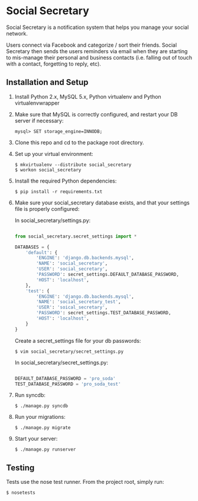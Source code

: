 Social Secretary
================
Social Secretary is a notification system that helps you manage your social network.

Users connect via Facebook and categorize / sort their friends. Social Secretary then sends the users reminders via email when they are starting to mis-manage their personal and business contacts (i.e. falling out of touch with a contact, forgetting to reply, etc).


Installation and Setup
----------------------

1. Install Python 2.x, MySQL 5.x, Python virtualenv and Python virtualenvwrapper

2. Make sure that MySQL is correctly configured, and restart your DB server if necessary:
   ```
   mysql> SET storage_engine=INNODB;
   ```

3. Clone this repo and cd to the package root directory.

4. Set up your virtual environment:
   ```
   $ mkvirtualenv --distribute social_secretary
   $ workon social_secretary
   ```

6. Install the required Python dependencies:
   ```
   $ pip install -r requirements.txt
   ```

7. Make sure your social_secretary database exists, and that your settings file is properly configured:

   In social_secretary/settings.py:
   ```python

   from social_secretary.secret_settings import *

   DATABASES = {
       'default': {
           'ENGINE': 'django.db.backends.mysql',
           'NAME': 'social_secretary',
           'USER': 'social_secretary',
           'PASSWORD': secret_settings.DEFAULT_DATABASE_PASSWORD,
           'HOST': 'localhost',
       },
       'test': {
           'ENGINE': 'django.db.backends.mysql',
           'NAME': 'social_secretary_test',
           'USER': 'soical_secretary',
           'PASSWORD': secret_settings.TEST_DATABASE_PASSWORD,
           'HOST': 'localhost',
       }
   }
   ```

   Create a secret_settings file for your db passwords:
   ```
   $ vim social_secretary/secret_settings.py
   ```

   In social_secretary/secret_settings.py:

   ```python

   DEFAULT_DATABASE_PASSWORD = 'pro_soda'
   TEST_DATABASE_PASSWORD = 'pro_soda_test'
   ```

8. Run syncdb:
   ```
   $ ./manage.py syncdb
   ```

9. Run your migrations:
   ```
   $ ./manage.py migrate
   ```

10. Start your server:
    ```
    $ ./manage.py runserver

Testing
-------

Tests use the nose test runner. From the project root, simply run:
```
$ nosetests
```

